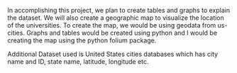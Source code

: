 In accomplishing this project, we plan to create tables and graphs to explain the dataset. We will also create a geographic map to visualize the location of the universities. To create the map, we would be using geodata from us-cities. Graphs and tables would be created using python and I would be creating the map using the python folium package. 

Additional Dataset used is United States cities databases which has city name and ID, state name, latitude, longitude etc.
